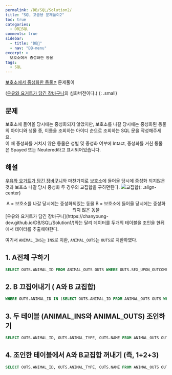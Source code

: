 ```yaml
---
permalink: /DB/SQL/Solution2/
title: "SQL 고급용 문제풀이2"
toc: true
categories:
  - DB🦁SQL
comments: true
sidebar:
  - title: "DB🦁"
  - nav: "DB-menu"
excerpt: >
  보호소에서 중성화한 동물
tags:
  - SQL
---
```


[보호소에서 중성화한 동물↗️](https://programmers.co.kr/learn/courses/30/lessons/59045) 문제풀이  


([우유와 요거트가 담긴 장바구니](https://chanyoung-dev.github.io/DB/SQL/Solution1/)의 심화버전이다.)
{: .small}

## 문제
보호소에 들어올 당시에는 중성화되지 않았지만, 보호소를 나갈 당시에는 중성화된 동물의 아이디와 생물 종, 이름을 조회하는 아이디 순으로 조회하는 SQL 문을 작성해주세요.  
이 때 중성화를 거치지 않은 동물은 성별 및 중성화 여부에 Intact, 중성화를 거친 동물은 Spayed 또는 Neutered라고 표시되어있습니다. 



## 해설
[우유와 요거트가 담긴 장바구니](https://chanyoung-dev.github.io/DB/SQL/Solution1/)와 마찬가지로 보호소에 들어올 당시에 중성화 되지않은 것과 보호소 나갈 당시 중성화 두 경우의 교집합을 구하면된다. 
![교집합]({{site.baseurl}}/assets/images/DB/common.png){: .align-center}
<figcaption align="center">A = 보호소를 나갈 당시에는 중성화되있는 동물 B = 보호소에 들어올 당시에는 중성화되지 않은 동물</figcaption>
[우유와 요거트가 담긴 장바구니](https://chanyoung-dev.github.io/DB/SQL/Solution1/)와는 달리 데이터를 두개의 테이블을 조인을 한뒤 에서 데이터를 추출해야한다.  

여기서 `ANIMAL_INS`는 `INS`로 치환, `ANIMAL_OUTS`는 `OUTS`로 치환하였다.  

## 1. A전체 구하기
```sql
SELECT OUTS.ANIMAL_ID FROM ANIMAL_OUTS OUTS WHERE OUTS.SEX_UPON_OUTCOME LIKE 'Spayed%' or OUTS.SEX_UPON_OUTCOME LIKE 'Neutered%'
```

## 2. B 끄집어내기 ( A와 B 교집합)
```sql
WHERE OUTS.ANIMAL_ID IN (SELECT OUTS.ANIMAL_ID FROM ANIMAL_OUTS OUTS WHERE OUTS.SEX_UPON_OUTCOME LIKE 'Spayed%' or OUTS.SEX_UPON_OUTCOME LIKE 'Neutered%') AND INS.SEX_UPON_INTAKE LIKE 'Intact%'
```

## 3. 두 테이블 (ANIMAL_INS와 ANIMAL_OUTS) 조인하기
```sql
SELECT OUTS.ANIMAL_ID, OUTS.ANIMAL_TYPE, OUTS.NAME FROM ANIMAL_OUTS OUTS JOIN ANIMAL_INS INS ON OUTS.ANIMAL_ID = INS.ANIMAL_ID
```

## 4. 조인한 테이블에서 A와 B교집합 꺼내기 (즉, 1+2+3)
```sql
SELECT OUTS.ANIMAL_ID, OUTS.ANIMAL_TYPE, OUTS.NAME FROM ANIMAL_OUTS OUTS JOIN ANIMAL_INS INS ON OUTS.ANIMAL_ID = INS.ANIMAL_ID WHERE OUTS.ANIMAL_ID IN (SELECT OUTS.ANIMAL_ID FROM ANIMAL_OUTS OUTS WHERE OUTS.SEX_UPON_OUTCOME LIKE 'Spayed%' or OUTS.SEX_UPON_OUTCOME LIKE 'Neutered%') AND INS.SEX_UPON_INTAKE LIKE 'Intact%'
```